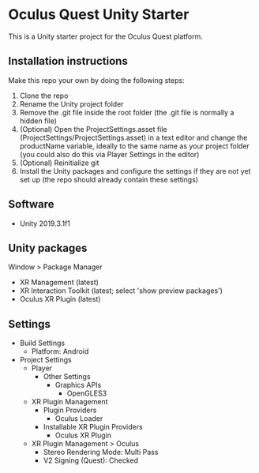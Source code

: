 # Oculus Quest Unity Starter

This is a Unity starter project for the Oculus Quest platform.

## Installation instructions

Make this repo your own by doing the following steps:

1. Clone the repo
2. Rename the Unity project folder
3. Remove the .git file inside the root folder (the .git file is normally a hidden file)
4. (Optional) Open the ProjectSettings.asset file (ProjectSettings/ProjectSettings.asset) in a text editor and change the productName variable, ideally to the same name as your project folder (you could also do this via Player Settings in the editor)
5. (Optional) Reinitialize git
6. Install the Unity packages and configure the settings if they are not yet set up (the repo should already contain these settings)

## Software

* Unity 2019.3.1f1

## Unity packages

Window > Package Manager

* XR Management (latest)
* XR Interaction Toolkit (latest; select 'show preview packages')
* Oculus XR Plugin (latest)

## Settings

* Build Settings
  * Platform: Android
* Project Settings
  * Player
    * Other Settings
      * Graphics APIs
        * OpenGLES3
  * XR Plugin Management
    * Plugin Providers
      * Oculus Loader
    * Installable XR Plugin Providers
      * Oculus XR Plugin
  * XR Plugin Management > Oculus
    * Stereo Rendering Mode: Multi Pass
    * V2 Signing (Quest): Checked
